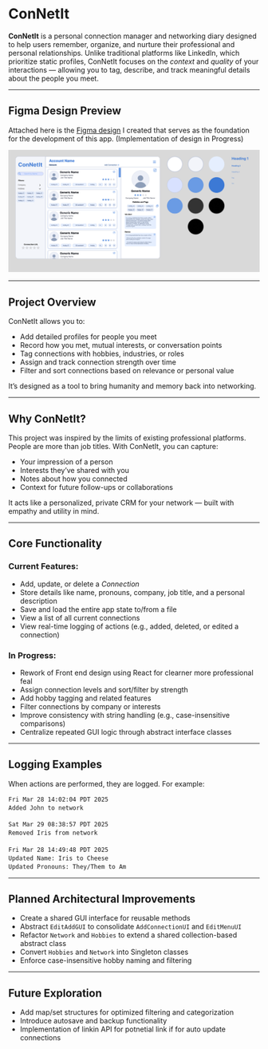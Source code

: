 # ConNetIt

**ConNetIt** is a personal connection manager and networking diary designed to help users remember, organize, and nurture their professional and personal relationships. Unlike traditional platforms like LinkedIn, which prioritize static profiles, ConNetIt focuses on the *context* and *quality* of your interactions — allowing you to tag, describe, and track meaningful details about the people you meet.

---

## Figma Design Preview

Attached here is the [Figma design](https://github.com/FabianoGLentini/ConNetIt/blob/main/ConNetIt%20Design.png) I created that serves as the foundation for the development of this app. (Implementation of design in Progress)

![Design](https://github.com/FabianoGLentini/ConNetIt/blob/main/ConNetIt%20Design.png)

---

## Project Overview

ConNetIt allows you to:
- Add detailed profiles for people you meet
- Record how you met, mutual interests, or conversation points
- Tag connections with hobbies, industries, or roles
- Assign and track connection strength over time
- Filter and sort connections based on relevance or personal value

It’s designed as a tool to bring humanity and memory back into networking.

---

## Why ConNetIt?

This project was inspired by the limits of existing professional platforms. People are more than job titles. With ConNetIt, you can capture:
- Your impression of a person
- Interests they’ve shared with you
- Notes about how you connected
- Context for future follow-ups or collaborations

It acts like a personalized, private CRM for your network — built with empathy and utility in mind.

---

## Core Functionality

### Current Features:
- Add, update, or delete a *Connection*
- Store details like name, pronouns, company, job title, and a personal description
- Save and load the entire app state to/from a file
- View a list of all current connections
- View real-time logging of actions (e.g., added, deleted, or edited a connection)

### In Progress:
- Rework of Front end design using React for clearner more professional feal
- Assign connection levels and sort/filter by strength
- Add hobby tagging and related features
- Filter connections by company or interests
- Improve consistency with string handling (e.g., case-insensitive comparisons)
- Centralize repeated GUI logic through abstract interface classes
 
---

## Logging Examples

When actions are performed, they are logged. For example:

```txt
Fri Mar 28 14:02:04 PDT 2025
Added John to network

Sat Mar 29 08:38:57 PDT 2025
Removed Iris from network

Fri Mar 28 14:49:48 PDT 2025
Updated Name: Iris to Cheese
Updated Pronouns: They/Them to Am
```

---

## Planned Architectural Improvements

- Create a shared GUI interface for reusable methods  
- Abstract `EditAddGUI` to consolidate `AddConnectionUI` and `EditMenuUI`  
- Refactor `Network` and `Hobbies` to extend a shared collection-based abstract class  
- Convert `Hobbies` and `Network` into Singleton classes  
- Enforce case-insensitive hobby naming and filtering

---

## Future Exploration

- Add map/set structures for optimized filtering and categorization  
- Introduce autosave and backup functionality
- Implementation of linkin API for potnetial link if for auto update connections
